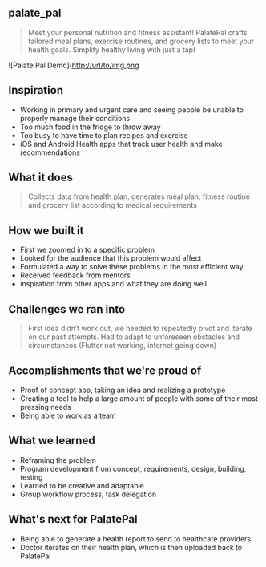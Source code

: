 ## palate_pal

> Meet your personal nutrition and fitness assistant! PalatePal crafts tailored meal plans, exercise routines, and grocery lists to meet your health goals. Simplify healthy living with just a tap!

![Palate Pal Demo]([http://url/to/img.png](https://media.discordapp.net/attachments/1200825369037639791/1201040458483257384/simulator_screenshot_D3884D78-2B81-47AF-9D65-9C24207DD72E.png)

## Inspiration
- Working in primary and urgent care and seeing people be unable to properly manage their conditions
- Too much food in the fridge to throw away 
- Too busy to have time to plan recipes and exercise
- iOS and Android Health apps that track user health and make recommendations 

## What it does
> Collects data from health plan, generates meal plan, fitness routine and grocery list according to medical requirements

## How we built it
- First we zoomed in to a specific problem
- Looked for the audience that this problem would affect
- Formulated a way to solve these problems in the most efficient way.
- Received feedback from mentors
- inspiration from other apps and what they are doing well. 


## Challenges we ran into
> First idea didn’t work out, we needed to repeatedly pivot and iterate on our past attempts. 
> Had to adapt to unforeseen obstacles and circumstances (Flutter not working, internet going down)

## Accomplishments that we're proud of
- Proof of concept app, taking an idea and realizing a prototype
- Creating a tool to help a large amount of people with some of their most pressing needs
- Being able to work as a team

## What we learned
- Reframing the problem
- Program development from concept, requirements, design, building, testing 
- Learned to be creative and adaptable
- Group workflow process, task delegation 

## What's next for PalatePal
- Being able to generate a health report to send to healthcare providers
- Doctor iterates on their health plan, which is then uploaded back to PalatePal
